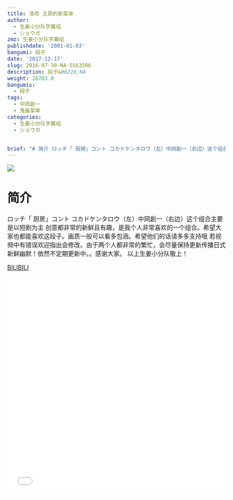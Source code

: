 ```yaml
---
title: 洛奇 主厨的新菜单
author:
  - 生姜小分队字幕组
  - ショウガ
zmz: 生姜小分队字幕组
publishdate: '2001-01-03'
bangumi: 段子
date: '2017-12-17'
slug: 2016-07-30-NA-5563506
description: 段子&#8226;NA
weight: 28783.0
bangumis:
  - 段子
tags:
  - 中岡創一
  - 鬼畜菜单
categories:
  - 生姜小分队字幕组
  - ショウガ


brief: "# 简介 ロッチ「 厨房」コント コカドケンタロウ（左）中岡創一（右边）这个组合主要是以短剧为主 创意都非常的新鲜且有趣，是我个人非常喜欢的一个组合。希望大家也都能喜欢这段子。画质一般可以看多包涵。希望他们的话请多多支持哦 若视频中有错误欢迎指出会修改。由于两个人都非常的繁忙，会尽量保持更新传播日式新鲜幽默！依然不定期更新中。。感谢大家。 以上生姜小分队敬上！"
---
```

![](https://i.imgur.com/5LsEacW.png)
# 简介  
ロッチ「 厨房」コント
コカドケンタロウ（左）中岡創一（右边）这个组合主要是以短剧为主 创意都非常的新鲜且有趣，是我个人非常喜欢的一个组合。希望大家也都能喜欢这段子。画质一般可以看多包涵。希望他们的话请多多支持哦
若视频中有错误欢迎指出会修改。由于两个人都非常的繁忙，会尽量保持更新传播日式新鲜幽默！依然不定期更新中。。感谢大家。
以上生姜小分队敬上！ 

  [BILIBILI](https://www.bilibili.com/video/av5563506/)

<div class="vcontainer">  <iframe class="video" src="//www.bilibili.com/blackboard/player.html?aid=5563506" width="100%" height="500" frameborder="0" allowfullscreen="allowfullscreen"></iframe></div>
